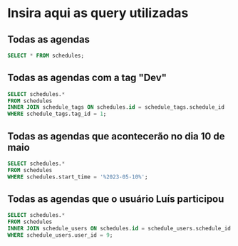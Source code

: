 # Insira aqui as query utilizadas

## Todas as agendas

```sql
SELECT * FROM schedules;
```

## Todas as agendas com a tag "Dev"

```sql
SELECT schedules.*
FROM schedules
INNER JOIN schedule_tags ON schedules.id = schedule_tags.schedule_id
WHERE schedule_tags.tag_id = 1;
```

## Todas as agendas que acontecerão no dia 10 de maio

```sql
SELECT schedules.*
FROM schedules
WHERE schedules.start_time = '%2023-05-10%';
```

## Todas as agendas que o usuário Luís participou

```sql
SELECT schedules.*
FROM schedules
INNER JOIN schedule_users ON schedules.id = schedule_users.schedule_id
WHERE schedule_users.user_id = 9;
```
